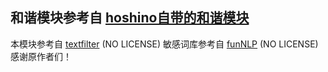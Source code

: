 和谐模块参考自 [hoshino自带的和谐模块](https://github.com/Ice-Cirno/HoshinoBot/tree/master/hoshino/util)
-----------------------------------------------------------------

本模块参考自 [textfilter](https://github.com/observerss/textfilter) (NO LICENSE)
敏感词库参考自 [funNLP](https://github.com/fighting41love/funNLP/tree/master/data/%E6%95%8F%E6%84%9F%E8%AF%8D%E5%BA%93) (NO LICENSE)
感谢原作者们！
